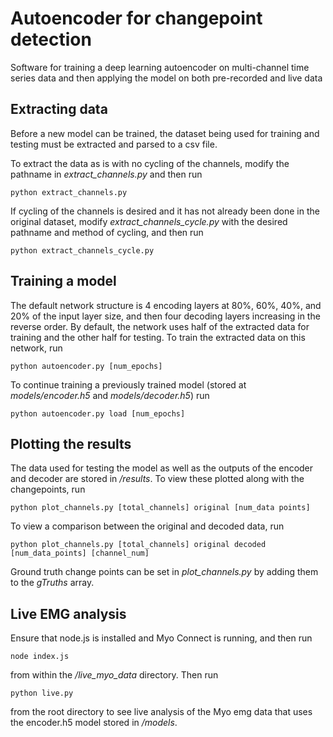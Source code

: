 # Autoencoder for changepoint detection

Software for training a deep learning autoencoder on multi-channel time series data and then applying the model on both pre-recorded and live data

## Extracting data

Before a new model can be trained, the dataset being used for training and testing must be extracted and parsed to a csv file. 

To extract the data as is with no cycling of the channels, modify the pathname in *extract_channels.py* and then run

    python extract_channels.py
    
If cycling of the channels is desired and it has not already been done in the original dataset, modify *extract_channels_cycle.py* with the desired pathname and method of cycling, and then run

    python extract_channels_cycle.py
    
    
## Training a model

The default network structure is 4 encoding layers at 80%, 60%, 40%, and 20% of the input layer size, and then four decoding layers increasing in the reverse order. By default, the network uses half of the extracted data for training and the other half for testing. To train the extracted data on this network, run 

    python autoencoder.py [num_epochs]

To continue training a previously trained model (stored at *models/encoder.h5* and *models/decoder.h5*) run

    python autoencoder.py load [num_epochs]
    
## Plotting the results

The data used for testing the model as well as the outputs of the encoder and decoder are stored in */results*. To view these plotted along with the changepoints, run

    python plot_channels.py [total_channels] original [num_data points]
    
To view a comparison between the original and decoded data, run

    python plot_channels.py [total_channels] original decoded [num_data_points] [channel_num]
    
Ground truth change points can be set in *plot_channels.py* by adding them to the *gTruths* array.


## Live EMG analysis

Ensure that node.js is installed and Myo Connect is running, and then run

    node index.js

from within the */live_myo_data* directory. Then run

    python live.py
    
from the root directory to see live analysis of the Myo emg data that uses the encoder.h5 model stored in */models*.
